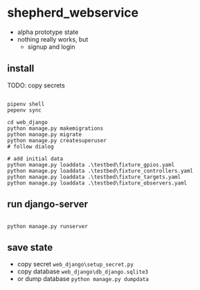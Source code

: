 # shepherd_webservice

- alpha prototype state
- nothing really works, but
  - signup and login

## install

TODO: copy secrets

```shell

pipenv shell
pepenv sync

cd web_django
python manage.py makemigrations
python manage.py migrate
python manage.py createsuperuser
# follow dialog

# add initial data
python manage.py loaddata .\testbed\fixture_gpios.yaml
python manage.py loaddata .\testbed\fixture_controllers.yaml
python manage.py loaddata .\testbed\fixture_targets.yaml
python manage.py loaddata .\testbed\fixture_observers.yaml

```

## run django-server

```shell

python manage.py runserver

```

## save state

- copy secret `web_django\setup_secret.py`
- copy database `web_django\db_django.sqlite3`
- or dump database `python manage.py dumpdata`
